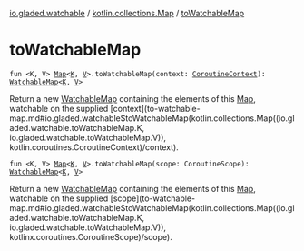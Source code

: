 [io.gladed.watchable](../index.md) / [kotlin.collections.Map](index.md) / [toWatchableMap](./to-watchable-map.md)

# toWatchableMap

`fun <K, V> `[`Map`](https://kotlinlang.org/api/latest/jvm/stdlib/kotlin.collections/-map/index.html)`<`[`K`](to-watchable-map.md#K)`, `[`V`](to-watchable-map.md#V)`>.toWatchableMap(context: `[`CoroutineContext`](https://kotlinlang.org/api/latest/jvm/stdlib/kotlin.coroutines/-coroutine-context/index.html)`): `[`WatchableMap`](../-watchable-map/index.md)`<`[`K`](to-watchable-map.md#K)`, `[`V`](to-watchable-map.md#V)`>`

Return a new [WatchableMap](../-watchable-map/index.md) containing the elements of this [Map](https://kotlinlang.org/api/latest/jvm/stdlib/kotlin.collections/-map/index.html), watchable on the supplied [context](to-watchable-map.md#io.gladed.watchable$toWatchableMap(kotlin.collections.Map((io.gladed.watchable.toWatchableMap.K, io.gladed.watchable.toWatchableMap.V)), kotlin.coroutines.CoroutineContext)/context).

`fun <K, V> `[`Map`](https://kotlinlang.org/api/latest/jvm/stdlib/kotlin.collections/-map/index.html)`<`[`K`](to-watchable-map.md#K)`, `[`V`](to-watchable-map.md#V)`>.toWatchableMap(scope: CoroutineScope): `[`WatchableMap`](../-watchable-map/index.md)`<`[`K`](to-watchable-map.md#K)`, `[`V`](to-watchable-map.md#V)`>`

Return a new [WatchableMap](../-watchable-map/index.md) containing the elements of this [Map](https://kotlinlang.org/api/latest/jvm/stdlib/kotlin.collections/-map/index.html), watchable on the supplied [scope](to-watchable-map.md#io.gladed.watchable$toWatchableMap(kotlin.collections.Map((io.gladed.watchable.toWatchableMap.K, io.gladed.watchable.toWatchableMap.V)), kotlinx.coroutines.CoroutineScope)/scope).

